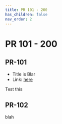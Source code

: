 ```yaml
---
title: PR 101 - 200
has_children: false
nav_order: 2
---
```


# PR 101 - 200

## PR-101

- Title is Blar
- Link: [here](https://youtube.com)

Test this

## PR-102

blah
